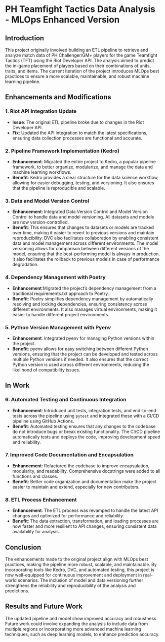 # PH Teamfight Tactics Data Analysis - MLOps Enhanced Version

## Introduction

This project originally involved building an ETL pipeline to retrieve and analyze match data of PH Challenger/GM+ players for the game Teamfight Tactics (TFT) using the Riot Developer API. The analysis aimed to predict the in-game placement of players based on their combinations of units, traits, and items. The current iteration of the project introduces MLOps best practices to ensure a more scalable, maintainable, and robust machine learning pipeline. 

## Enhancements and Modifications

### 1. **Riot API Integration Update**
   - **Issue**: The original ETL pipeline broke due to changes in the Riot Developer API.
   - **Fix**: Updated the API integration to match the latest specifications, ensuring data collection processes are functional and accurate.

### 2. **Pipeline Framework Implementation (Kedro)**
   - **Enhancement**: Migrated the entire project to Kedro, a popular pipeline framework, to better organize, modularize, and manage the data and machine learning workflows.
   - **Benefit**: Kedro provides a clear structure for the data science workflow, allowing for easier debugging, testing, and versioning. It also ensures that the pipeline is reproducible and scalable.

### 3. **Data and Model Version Control**
   - **Enhancement**: Integrated Data Version Control and Model Version Control to handle data and model versioning. All datasets and models are now version-controlled.
   - **Benefit**: This ensures that changes to datasets or models are tracked over time, making it easier to revert to previous versions and maintain reproducibility. DVC also facilitates collaboration by enabling consistent data and model management across different environments. The model versioning allows for comparison between different versions of the model, ensuring that the best-performing model is always in production. It also facilitates the rollback to previous models in case of performance degradation.

### 4.  **Dependency Management with Poetry**
   - **Enhancement**:Migrated the project’s dependency management from a traditional requirements.txt approach to Poetry.
   - **Benefit**: Poetry simplifies dependency management by automatically resolving and locking dependencies, ensuring consistency across different environments. It also manages virtual environments, making it easier to handle different project environments.
### 5. **Python Version Management with Pyenv**
   - **Enhancement**: Integrated pyenv for managing Python versions within the project.
   - **Benefit**: pyenv allows for easy switching between different Python versions, ensuring that the project can be developed and tested across multiple Python versions if needed. It also ensures that the correct Python version is used across different environments, reducing the likelihood of compatibility issues.

## **In Work**

### 6. **Automated Testing and Continuous Integration**
   - **Enhancement**: Introduced unit tests, integration tests, and end-to-end tests across the pipeline using `pytest` and integrated these with a CI/CD pipeline using GitHub Actions.
   - **Benefit**: Automated testing ensures that any changes to the codebase do not introduce bugs or break existing functionality. The CI/CD pipeline automatically tests and deploys the code, improving development speed and reliability.

### 7. **Improved Code Documentation and Encapsulation**
   - **Enhancement**: Refactored the codebase to improve encapsulation, modularity, and readability. Comprehensive docstrings were added to all functions and classes.
   - **Benefit**: Better code organization and documentation make the project easier to maintain and extend, especially for new contributors.

### 8. **ETL Process Enhancement**
   - **Enhancement**: The ETL process was revamped to handle the latest API changes and optimized for performance and reliability.
   - **Benefit**: The data extraction, transformation, and loading processes are now faster and more resilient to API changes, ensuring consistent data availability for analysis.

## Conclusion

The enhancements made to the original project align with MLOps best practices, making the pipeline more robust, scalable, and maintainable. By incorporating tools like Kedro, DVC, and automated testing, this project is now well-equipped for continuous improvement and deployment in real-world scenarios. The inclusion of model and data versioning further strengthens the reliability and reproducibility of the analysis and predictions.

## Results and Future Work

The updated pipeline and model show improved accuracy and robustness. Future work could involve expanding the analysis to include data from multiple regions or incorporating more advanced machine learning techniques, such as deep learning models, to enhance prediction accuracy.